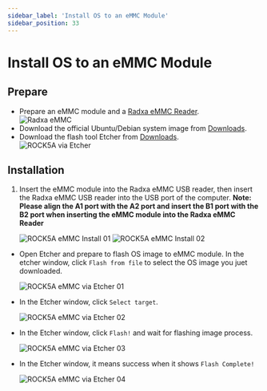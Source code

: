 ```yaml
---
sidebar_label: 'Install OS to an eMMC Module'
sidebar_position: 33
---
```


# Install OS to an eMMC Module

## Prepare 

- Prepare an eMMC module and a [Radxa eMMC Reader](../../../accessories/emmc_reader).  
![Radxa eMMC](/img/accessories/emmc_related_01.webp)
- Download the official Ubuntu/Debian system image from [Downloads](../downloads/official-images.md).
- Download the flash tool Etcher from [Downloads](https://www.balena.io/etcher#download-etcher).  
![ROCK5A via Etcher](/img/rock5a/rock5a-etcher.webp)

## Installation

1. Insert the eMMC module into the Radxa eMMC USB reader, then insert the Radxa eMMC USB reader into the USB port of the computer. 
    **Note: Please align the A1 port with the A2 port and insert the B1 port with the B2 port when inserting the eMMC module into the Radxa eMMC Reader**
    
    ![ROCK5A eMMC Install 01](/img/accessories/emmc-install1.webp)
    ![ROCK5A eMMC Install 02](/img/accessories/emmc-install2.webp)

- Open Etcher and prepare to flash OS image to eMMC module. In the etcher window, click `Flash from file` to select the OS image you juet downloaded.
    
    ![ROCK5A eMMC via Etcher 01](/img/rock5a/rock5a-etcher-1.webp)

- In the Etcher window, click `Select target`.

    ![ROCK5A eMMC via Etcher 02](/img/rock5a/rock5a-etcher-2.webp)

- In the Etcher window, click `Flash!` and wait for flashing image process.

    ![ROCK5A eMMC via Etcher 03](/img/rock5a/rock5a-etcher-3.webp)

- In the Etcher window, it means success when it shows `Flash Complete!`
    
    ![ROCK5A eMMC via Etcher 04](/img/rock5a/rock5a-etcher-4.webp)


